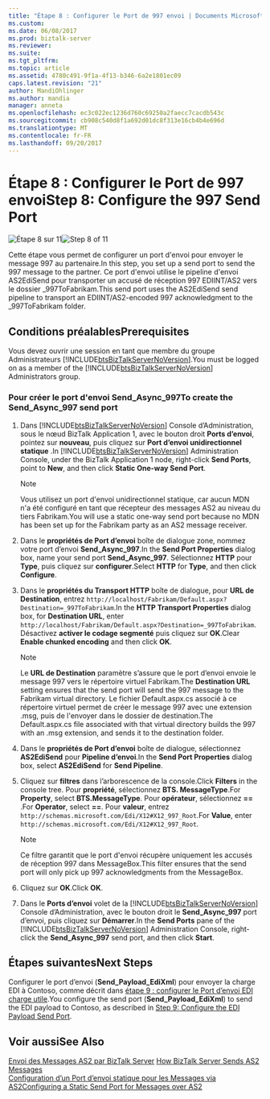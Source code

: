 ```yaml
---
title: "Étape 8 : Configurer le Port de 997 envoi | Documents Microsoft"
ms.custom: 
ms.date: 06/08/2017
ms.prod: biztalk-server
ms.reviewer: 
ms.suite: 
ms.tgt_pltfrm: 
ms.topic: article
ms.assetid: 4780c491-9f1a-4f13-b346-6a2e1801ec09
caps.latest.revision: "21"
author: MandiOhlinger
ms.author: mandia
manager: anneta
ms.openlocfilehash: ec3c022ec1236d760c69250a2faecc7cacdb543c
ms.sourcegitcommit: cb908c540d8f1a692d01dc8f313e16cb4b4e696d
ms.translationtype: MT
ms.contentlocale: fr-FR
ms.lasthandoff: 09/20/2017
---
```

# <a name="step-8-configure-the-997-send-port"></a><span data-ttu-id="a8d10-102">Étape 8 : Configurer le Port de 997 envoi</span><span class="sxs-lookup"><span data-stu-id="a8d10-102">Step 8: Configure the 997 Send Port</span></span>
<span data-ttu-id="a8d10-103">![Étape 8 sur 11](../core/media/tut-step8-of-11.gif "Tut_Step8_of_11")</span><span class="sxs-lookup"><span data-stu-id="a8d10-103">![Step 8 of 11](../core/media/tut-step8-of-11.gif "Tut_Step8_of_11")</span></span>  
  
 <span data-ttu-id="a8d10-104">Cette étape vous permet de configurer un port d'envoi pour envoyer le message 997 au partenaire.</span><span class="sxs-lookup"><span data-stu-id="a8d10-104">In this step, you set up a send port to send the 997 message to the partner.</span></span> <span data-ttu-id="a8d10-105">Ce port d'envoi utilise le pipeline d'envoi AS2EdiSend pour transporter un accusé de réception 997 EDIINT/AS2 vers le dossier _997ToFabrikam.</span><span class="sxs-lookup"><span data-stu-id="a8d10-105">This send port uses the AS2EdiSend send pipeline to transport an EDIINT/AS2-encoded 997 acknowledgment to the _997ToFabrikam folder.</span></span>  
  
## <a name="prerequisites"></a><span data-ttu-id="a8d10-106">Conditions préalables</span><span class="sxs-lookup"><span data-stu-id="a8d10-106">Prerequisites</span></span>  
 <span data-ttu-id="a8d10-107">Vous devez ouvrir une session en tant que membre du groupe Administrateurs [!INCLUDE[btsBizTalkServerNoVersion](../includes/btsbiztalkservernoversion-md.md)].</span><span class="sxs-lookup"><span data-stu-id="a8d10-107">You must be logged on as a member of the [!INCLUDE[btsBizTalkServerNoVersion](../includes/btsbiztalkservernoversion-md.md)] Administrators group.</span></span>  
  
### <a name="to-create-the-sendasync997-send-port"></a><span data-ttu-id="a8d10-108">Pour créer le port d'envoi Send_Async_997</span><span class="sxs-lookup"><span data-stu-id="a8d10-108">To create the Send_Async_997 send port</span></span>  
  
1.  <span data-ttu-id="a8d10-109">Dans [!INCLUDE[btsBizTalkServerNoVersion](../includes/btsbiztalkservernoversion-md.md)] Console d’Administration, sous le nœud BizTalk Application 1, avec le bouton droit **Ports d’envoi**, pointez sur **nouveau**, puis cliquez sur **Port d’envoi unidirectionnel statique** .</span><span class="sxs-lookup"><span data-stu-id="a8d10-109">In [!INCLUDE[btsBizTalkServerNoVersion](../includes/btsbiztalkservernoversion-md.md)] Administration Console, under the BizTalk Application 1 node, right-click **Send Ports**, point to **New**, and then click **Static One-way Send Port**.</span></span>  
  
    > [!NOTE]
    >  <span data-ttu-id="a8d10-110">Vous utilisez un port d'envoi unidirectionnel statique, car aucun MDN n'a été configuré en tant que récepteur des messages AS2 au niveau du tiers Fabrikam.</span><span class="sxs-lookup"><span data-stu-id="a8d10-110">You will use a static one-way send port because no MDN has been set up for the Fabrikam party as an AS2 message receiver.</span></span>  
  
2.  <span data-ttu-id="a8d10-111">Dans le **propriétés de Port d’envoi** boîte de dialogue zone, nommez votre port d’envoi **Send_Async_997**.</span><span class="sxs-lookup"><span data-stu-id="a8d10-111">In the **Send Port Properties** dialog box, name your send port **Send_Async_997**.</span></span> <span data-ttu-id="a8d10-112">Sélectionnez **HTTP** pour **Type**, puis cliquez sur **configurer**.</span><span class="sxs-lookup"><span data-stu-id="a8d10-112">Select **HTTP** for **Type**, and then click **Configure**.</span></span>  
  
3.  <span data-ttu-id="a8d10-113">Dans le **propriétés du Transport HTTP** boîte de dialogue, pour **URL de Destination**, entrez `http://localhost/Fabrikam/Default.aspx?Destination=_997ToFabrikam`.</span><span class="sxs-lookup"><span data-stu-id="a8d10-113">In the **HTTP Transport Properties** dialog box, for **Destination URL**, enter `http://localhost/Fabrikam/Default.aspx?Destination=_997ToFabrikam`.</span></span> <span data-ttu-id="a8d10-114">Désactivez **activer le codage segmenté** puis cliquez sur **OK**.</span><span class="sxs-lookup"><span data-stu-id="a8d10-114">Clear **Enable chunked encoding** and then click **OK**.</span></span>  
  
    > [!NOTE]
    >  <span data-ttu-id="a8d10-115">Le **URL de Destination** paramètre s’assure que le port d’envoi envoie le message 997 vers le répertoire virtuel Fabrikam.</span><span class="sxs-lookup"><span data-stu-id="a8d10-115">The **Destination URL** setting ensures that the send port will send the 997 message to the Fabrikam virtual directory.</span></span> <span data-ttu-id="a8d10-116">Le fichier Default.aspx.cs associé à ce répertoire virtuel permet de créer le message 997 avec une extension .msg, puis de l'envoyer dans le dossier de destination.</span><span class="sxs-lookup"><span data-stu-id="a8d10-116">The Default.aspx.cs file associated with that virtual directory builds the 997 with an .msg extension, and sends it to the destination folder.</span></span>  
  
4.  <span data-ttu-id="a8d10-117">Dans le **propriétés de Port d’envoi** boîte de dialogue, sélectionnez **AS2EdiSend** pour **Pipeline d’envoi**.</span><span class="sxs-lookup"><span data-stu-id="a8d10-117">In the **Send Port Properties** dialog box, select **AS2EdiSend** for **Send Pipeline**.</span></span>  
  
5.  <span data-ttu-id="a8d10-118">Cliquez sur **filtres** dans l’arborescence de la console.</span><span class="sxs-lookup"><span data-stu-id="a8d10-118">Click **Filters** in the console tree.</span></span> <span data-ttu-id="a8d10-119">Pour **propriété**, sélectionnez **BTS. MessageType**.</span><span class="sxs-lookup"><span data-stu-id="a8d10-119">For **Property**, select **BTS.MessageType**.</span></span> <span data-ttu-id="a8d10-120">Pour **opérateur**, sélectionnez  **==** .</span><span class="sxs-lookup"><span data-stu-id="a8d10-120">For **Operator**, select **==**.</span></span> <span data-ttu-id="a8d10-121">Pour **valeur**, entrez `http://schemas.microsoft.com/Edi/X12#X12_997_Root`.</span><span class="sxs-lookup"><span data-stu-id="a8d10-121">For **Value**, enter `http://schemas.microsoft.com/Edi/X12#X12_997_Root`.</span></span>  
  
    > [!NOTE]
    >  <span data-ttu-id="a8d10-122">Ce filtre garantit que le port d'envoi récupère uniquement les accusés de réception 997 dans MessageBox.</span><span class="sxs-lookup"><span data-stu-id="a8d10-122">This filter ensures that the send port will only pick up 997 acknowledgments from the MessageBox.</span></span>  
  
6.  <span data-ttu-id="a8d10-123">Cliquez sur **OK**.</span><span class="sxs-lookup"><span data-stu-id="a8d10-123">Click **OK**.</span></span>  
  
7.  <span data-ttu-id="a8d10-124">Dans le **Ports d’envoi** volet de la [!INCLUDE[btsBizTalkServerNoVersion](../includes/btsbiztalkservernoversion-md.md)] Console d’Administration, avec le bouton droit le **Send_Async_997** port d’envoi, puis cliquez sur **Démarrer**.</span><span class="sxs-lookup"><span data-stu-id="a8d10-124">In the **Send Ports** pane of the [!INCLUDE[btsBizTalkServerNoVersion](../includes/btsbiztalkservernoversion-md.md)] Administration Console, right-click the **Send_Async_997** send port, and then click **Start**.</span></span>  
  
## <a name="next-steps"></a><span data-ttu-id="a8d10-125">Étapes suivantes</span><span class="sxs-lookup"><span data-stu-id="a8d10-125">Next Steps</span></span>  
 <span data-ttu-id="a8d10-126">Configurer le port d’envoi (**Send_Payload_EdiXml**) pour envoyer la charge EDI à Contoso, comme décrit dans [étape 9 : configurer le Port d’envoi EDI charge utile](../core/step-9-configure-the-edi-payload-send-port.md).</span><span class="sxs-lookup"><span data-stu-id="a8d10-126">You configure the send port (**Send_Payload_EdiXml**) to send the EDI payload to Contoso, as described in [Step 9: Configure the EDI Payload Send Port](../core/step-9-configure-the-edi-payload-send-port.md).</span></span>  
  
## <a name="see-also"></a><span data-ttu-id="a8d10-127">Voir aussi</span><span class="sxs-lookup"><span data-stu-id="a8d10-127">See Also</span></span>  
 <span data-ttu-id="a8d10-128">[Envoi des Messages AS2 par BizTalk Server](../core/how-biztalk-server-sends-as2-messages.md) </span><span class="sxs-lookup"><span data-stu-id="a8d10-128">[How BizTalk Server Sends AS2 Messages](../core/how-biztalk-server-sends-as2-messages.md) </span></span>  
 [<span data-ttu-id="a8d10-129">Configuration d’un Port d’envoi statique pour les Messages via AS2</span><span class="sxs-lookup"><span data-stu-id="a8d10-129">Configuring a Static Send Port for Messages over AS2</span></span>](../core/configuring-a-static-send-port-for-messages-over-as2.md)
